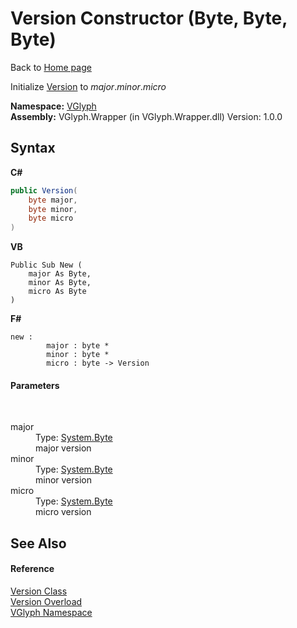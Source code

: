 # Version Constructor (Byte, Byte, Byte)
Back to <a href="Home.md">Home page</a> 

Initialize <a href="T_VGlyph_Version.md">Version</a> to *major*.*minor*.*micro*

**Namespace:**&nbsp;<a href="N_VGlyph.md">VGlyph</a><br />**Assembly:**&nbsp;VGlyph.Wrapper (in VGlyph.Wrapper.dll) Version: 1.0.0

## Syntax

**C#**<br />
``` C#
public Version(
	byte major,
	byte minor,
	byte micro
)
```

**VB**<br />
``` VB
Public Sub New ( 
	major As Byte,
	minor As Byte,
	micro As Byte
)
```

**F#**<br />
``` F#
new : 
        major : byte * 
        minor : byte * 
        micro : byte -> Version
```


#### Parameters
&nbsp;<dl><dt>major</dt><dd>Type: <a href="http://msdn2.microsoft.com/en-us/library/yyb1w04y" target="_blank">System.Byte</a><br />major version</dd><dt>minor</dt><dd>Type: <a href="http://msdn2.microsoft.com/en-us/library/yyb1w04y" target="_blank">System.Byte</a><br />minor version</dd><dt>micro</dt><dd>Type: <a href="http://msdn2.microsoft.com/en-us/library/yyb1w04y" target="_blank">System.Byte</a><br />micro version</dd></dl>

## See Also


#### Reference
<a href="T_VGlyph_Version.md">Version Class</a><br /><a href="Overload_VGlyph_Version__ctor.md">Version Overload</a><br /><a href="N_VGlyph.md">VGlyph Namespace</a><br />